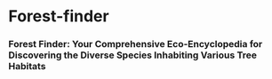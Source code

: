 # Forest-finder
### Forest Finder: Your Comprehensive Eco-Encyclopedia for Discovering the Diverse Species Inhabiting Various Tree Habitats
[comment]: <> (Forest finder is a eco dictionary for finding what species live in what trees. )
